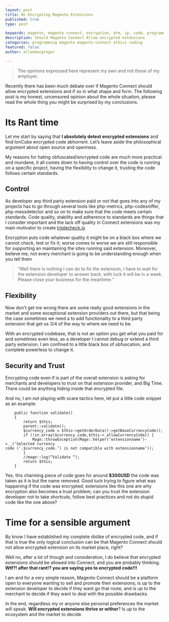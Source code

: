 ```yaml
---
layout: post
title: On Encrypting Magento Extensions
published: true
type: post

keywords: magento, magento connect, encryption, drm, ip, code, programming
description: Should Magento Connect Allow encrypted extensions
categories: programming magento magento-connect ethics coding
featured: false
author: allanmacgregor

---
```


> The opinions expressed here represent my own and not those of my employer.

Recently there has been much debate over if Magento Connect should allow encrypted extensions and if so in what shape and form. The following post is my honest, uncensored opinion about the whole situation, please read the whole thing you might be surprised by my conclusions.

# Its Rant time

Let me start by saying that **I absolutely detest encrypted extensions** and find IonCube encrypted code abhorrent. Let’s leave aside the philosophical argument about open source and
openness.

My reasons for hating obfuscated/encrypted code are much more practical and mundane, it all comes down to having control over the code is running on a specific project, having the flexibility to change it, trusting the code follows certain standards.

## Control

As developer any third party extension paid or not that goes into any of my projects has to go through several tools like php-metrics, php-codesniffer, php-messdetector and so on to make  sure that the code meets certain standards. Code quality, stability and adherence to standards  are things that I consider important and the lack off quality in Connect extensions was my main motivator to create [triplecheck.io](http://www.triplecheck.io)

Encryption puts code whatever quality it might be on a black box where we cannot check, test or fix it; worse comes to worse we are still responsible for supporting an maintaining the sites running said extension. Moreover, believe me, not every merchant is going to be understanding enough when you tell them

> “Well there is nothing I can do to fix the extension, I  have to wait for the extension developer to answer back; with luck it will be in a week.
> Please close your business for the meantime.”

## Flexibility

Now don’t get me wrong there are some really good extensions in the market and some exceptional extension providers out there, but that being the case sometimes we need a to add functionality to a third party extension that get us 3/4 of the way to where we need to be.

With an encrypted codebase, that is not an option you get what you paid for and sometimes even less, as a developer I cannot debug or extend a third party extension. I am confined to a little black box of obfuscation, and complete powerless to change it.

## Security and Trust

Encrypting code even if is part of the overall extension is asking for merchants and developers to trust on that extension provider, and Big Time. There could be anything hiding inside that encrypted file.

And no, I am not playing with scare tactics here, let put a little code snippet as an
example:

```
    public function validate()
    {
        return $this;
        parent::validate();
        $currency_code = $this->getOrderData()->getBaseCurrencyCode();
        if (!in_array($currency_code,$this->_allowCurrencyCode)) {
            Mage::throwException(Mage::helper(‘extensionname’)->__(‘Selected currency
code (‘.$currency_code.’) is not compatible with extensionname’));
        }
        //mage::log(“Validate “);
        return $this;
    }
```

Yes, this charming piece of code goes for around **$300USD** the code was taken as it is but the name removed. Good luck trying to figure what was happening if the code was encrypted; extensions like this one are why encryption also becomes a trust problem; can you trust the extension developer not to take shortcuts, follow best practices and not do stupid code like the one above?

# Time for a sensible argument

By know I have established my complete dislike of encrypted code, and if that is true the only logical conclusion can be that Magento Connect should not allow encrypted extension on its market place, right?

Well no, after a lot of though and consideration, I do believe that encrypted extensions should be allowed into Connect, and you are probably thinking. **Wtf?! after that rant!? you are saying yes to encrypted code!!!**

I am and for a very simple reason, Magento Connect should be a platform open to everyone wanting to sell and promote their extensions; is up to the extension developer to decide if they want go that route, and is up to the merchant to decide if they want to deal with the possible drawbacks.

In the end, regardless my or anyone else personal preferences the market will speak. **Will encrypted extensions thrive or wither**? Is up to the ecosystem and the market to decide.
